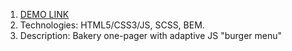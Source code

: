 1. [DEMO LINK](https://vitaliy-martynyuk.github.io/layout_creativeBakery/)
2. Technologies: HTML5/CSS3/JS, SCSS, BEM.
3. Description: Bakery one-pager with adaptive JS "burger menu"